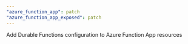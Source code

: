 ```yaml
---
"azure_function_app": patch
"azure_function_app_exposed": patch
---
```


Add Durable Functions configuration to Azure Function App resources
